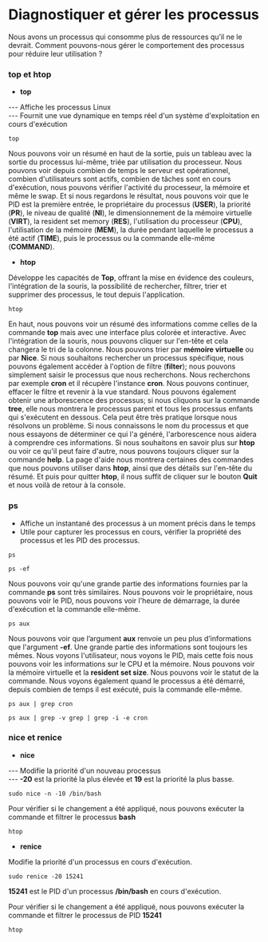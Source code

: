 # Diagnostiquer et gérer les processus

Nous avons un processus qui consomme plus de ressources qu’il ne le devrait. Comment pouvons-nous gérer le comportement des processus pour réduire leur utilisation ?

### top et htop

- **top**

--- Affiche les processus Linux <br>
--- Fournit une vue dynamique en temps réel d'un système d'exploitation en cours d'exécution

```
top
```

Nous pouvons voir un résumé en haut de la sortie, puis un tableau avec la sortie du processus lui-même, triée par utilisation du processeur. Nous pouvons voir depuis combien de temps le serveur est opérationnel, combien d'utilisateurs sont actifs, combien de tâches sont en cours d'exécution, nous pouvons vérifier l'activité du processeur, la mémoire et même le swap. Et si nous regardons le résultat, nous pouvons voir que le PID est la première entrée, le propriétaire du processus (**USER**), la priorité (**PR**), le niveau de qualité (**NI**), le dimensionnement de la mémoire virtuelle (**VIRT**), la resident set memory (**RES**), l'utilisation du processeur (**CPU**), l'utilisation de la mémoire (**MEM**), la durée pendant laquelle le processus a été actif (**TIME**), puis le processus ou la commande elle-même (**COMMAND**).

- **htop**

Développe les capacités de **Top**, offrant la mise en évidence des couleurs, l'intégration de la souris, la possibilité de rechercher, filtrer, trier et supprimer des processus, le tout depuis l'application.

```
htop
```

En haut, nous pouvons voir un résumé des informations comme celles de la commande **top** mais avec une interface plus colorée et interactive.
Avec l'intégration de la souris, nous pouvons cliquer sur l'en-tête et cela changera le tri de la colonne. Nous pouvons trier par **mémoire virtuelle** ou par **Nice**. Si nous souhaitons rechercher un processus spécifique, nous pouvons également accéder à l'option de filtre (**filter**); nous pouvons simplement saisir le processus que nous recherchons. Nous recherchons par exemple **cron** et il récupère l'instance **cron**. Nous pouvons continuer, effacer le filtre et revenir à la vue standard. Nous pouvons également obtenir une arborescence des processus; si nous cliquons sur la commande **tree**, elle nous montrera le processus parent et tous les processus enfants qui s'exécutent en dessous. Cela peut être très pratique lorsque nous résolvons un problème. Si nous connaissons le nom du processus et que nous essayons de déterminer ce qui l'a généré, l'arborescence nous aidera à comprendre ces informations. Si nous souhaitons en savoir plus sur **htop** ou voir ce qu'il peut faire d'autre, nous pouvons toujours cliquer sur la commande **help**. La page d'aide nous montrera certaines des commandes que nous pouvons utiliser dans **htop**, ainsi que des détails sur l'en-tête du résumé. Et puis pour quitter **htop**, il nous suffit de cliquer sur le bouton **Quit** et nous voilà de retour à la console.

### ps

- Affiche un instantané des processus à un moment précis dans le temps
- Utile pour capturer les processus en cours, vérifier la propriété des processus et les PID des processus.

```
ps
```

```
ps -ef
```

Nous pouvons voir qu'une grande partie des informations fournies par la commande **ps** sont très similaires. Nous pouvons voir le propriétaire, nous pouvons voir le PID, nous pouvons voir l'heure de démarrage, la durée d'exécution et la commande elle-même.

```
ps aux
```

Nous pouvons voir que l’argument **aux** renvoie un peu plus d’informations que l'argument **-ef**. Une grande partie des informations sont toujours les mêmes. Nous voyons l'utilisateur, nous voyons le PID, mais cette fois nous pouvons voir les informations sur le CPU et la mémoire. Nous pouvons voir la mémoire virtuelle et la **resident set size**. Nous pouvons voir le statut de la commande. Nous voyons également quand le processus a été démarré, depuis combien de temps il est exécuté, puis la commande elle-même.

```
ps aux | grep cron
```

```
ps aux | grep -v grep | grep -i -e cron
```

### nice et renice

- **nice**

--- Modifie la priorité d'un nouveau processus <br>
--- **-20** est la priorité la plus élevée et **19** est la priorité la plus basse.

```
sudo nice -n -10 /bin/bash
```

Pour vérifier si le changement a été appliqué, nous pouvons exécuter la commande et filtrer le processus **bash**

```
htop
```

- **renice**

Modifie la priorité d'un processus en cours d'exécution.

```
sudo renice -20 15241
```

**15241** est le PID d'un processus **/bin/bash** en cours d'exécution.

Pour vérifier si le changement a été appliqué, nous pouvons exécuter la commande et filtrer le processus de PID **15241**

```
htop
```